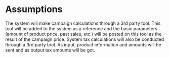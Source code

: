 # Assumptions
The system will make campaign calculations through a 3rd party tool. This tool will be added to the system as a reference and the basic parameters (amount of product price, past sales, etc.) will be posted on this tool as the result of the campaign price.
System tax calculations will also be conducted through a 3rd party tool. As input, product information and amounts will be sent and as output tax amounts will be got.

